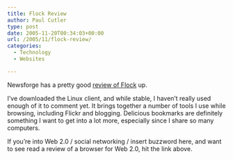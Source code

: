 ```yaml
---
title: Flock Review
author: Paul Cutler
type: post
date: 2005-11-20T00:34:03+00:00
url: /2005/11/flock-review/
categories:
  - Technology
  - Websites

---
```

Newsforge has a pretty good [review of Flock][1] up.

I&#8217;ve downloaded the Linux client, and while stable, I haven&#8217;t really used enough of it to comment yet. It brings together a number of tools I use while browsing, including Flickr and blogging. Delicious bookmarks are definitely something I want to get into a lot more, especially since I share so many computers.

If you&#8217;re into Web 2.0 / social networking / insert buzzword here, and want to see read a review of a browser for Web 2.0, hit the link above.

 [1]: http://internet.newsforge.com/article.pl?sid=05/11/09/2129225&from=rss